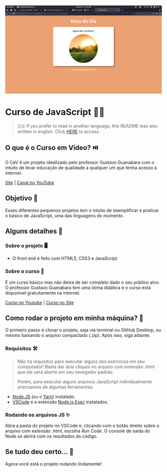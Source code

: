 ![Que horas são com JS](readme-images/hours.png)

# Curso de JavaScript :man_technologist:

> :us: If you prefer to read in another language, this README was also written in english. Click [HERE](/README.md) to access.

## O que é o Curso em Vídeo? ​:play_or_pause_button:​

O CeV é um projeto idealizado pelo professor Gustavo Guanabara com o intuito de levar educação de qualidade a qualquer um que tenha acesso à internet.

[Site](https://www.cursoemvideo.com/) | [Canal no YouTube](https://www.youtube.com/user/cursosemvideo)

## Objetivo :dart:

Esses diferentes pequenos projetos tem o intuito de exemplificar e praticar o básico de JavaScript, uma das linguagens do momento.

## Alguns detalhes :scroll:

### Sobre o projeto :desktop_computer:

* O front end é feito com HTML5, CSS3 e JavaScript.

### Sobre o curso :book:

É um curso básico mas não deixa de ser completo dado o seu público alvo. O professor Gustavo Guanabara tem uma ótima didática e o curso está disponível gratuitamente na internet.

[Curso no Youtube](https://www.youtube.com/playlist?list=PLHz_AreHm4dlsK3Nr9GVvXCbpQyHQl1o1) | [Curso no Site](https://www.cursoemvideo.com/course/javascript/)

## Como rodar o projeto em minha máquina? :thinking:

O primeiro passo é clonar o projeto, seja via terminal ou GitHub Desktop, ou mesmo baixando o arquivo compactado (.zip). Após isso, siga  adiante.

### Requisitos :hammer_and_wrench:

> Não há requisitos para executar alguns dos exercícios em seu computador! Basta dar dois cliques no arquivo com extensão *.html* que ele será aberto em seu navegador padrão.
>
> Porém, para executar alguns arquivos JavaScript individualmente precisamos de algumas ferramentas.

* [Node.JS](https://nodejs.org/) (ou o [Yarn](https://yarnpkg.com/))  instalado.
* [VSCode](https://code.visualstudio.com/) e a extensão [Node.js Exec](https://marketplace.visualstudio.com/items?itemName=miramac.vscode-exec-node) instalados.

### Rodando os arquivos JS :sparkles:

Abra a pasta do projeto no VSCode e, clicando com o botão direito sobre o arquivo com extensão *.html*, escolha *Run Code*. O console de saída do Node se abrirá com os resultados do código.

## Se tudo deu certo... :tada:

Agora você está o projeto rodando lindamente!
